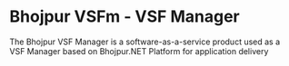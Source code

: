 # Bhojpur VSFm - VSF Manager
The Bhojpur VSF Manager is a software-as-a-service product used as a VSF Manager based on Bhojpur.NET Platform for application delivery
